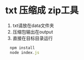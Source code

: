 # txt 压缩成 zip工具
1. txt请放在data文件夹
2. 压缩包输出在output
3. 直接在目标目录运行
```JavaScript
  npm install
  node index.js
```

